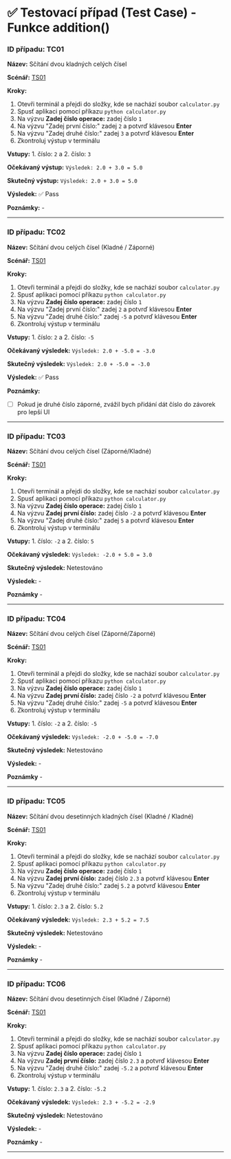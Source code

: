 # ✅ Testovací případ (Test Case) - Funkce addition()
<!-- Ikony ✅ Pass / ❌ Fail -->

### **ID případu:** TC01  

**Název:** Sčítání dvou kladných celých čísel 

**Scénář:** [TS01](test_scenarios.md#id-scénáře-ts01)

**Kroky:**  
1. Otevři terminál a přejdi do složky, kde se nachází soubor `calculator.py`
2. Spusť aplikaci pomocí příkazu `python calculator.py`
3. Na výzvu **Zadej číslo operace:** zadej číslo `1`
4. Na výzvu "Zadej první číslo:" zadej `2` a potvrď klávesou **Enter**
5. Na výzvu "Zadej druhé číslo:" zadej `3` a potvrď klávesou **Enter**
6. Zkontroluj výstup v terminálu

**Vstupy:** 1. číslo: `2` a 2. číslo: `3` 

**Očekávaný výstup:** `Výsledek: 2.0 + 3.0 = 5.0`

**Skutečný výstup:** `Výsledek: 2.0 + 3.0 = 5.0`

**Výsledek:** ✅ Pass 

**Poznámky:** -

---

### **ID případu:** TC02

**Název:** Sčítání dvou celých čísel (Kladné / Záporné)

**Scénář:** [TS01](test_scenarios.md#id-scénáře-ts01)

**Kroky:**
1. Otevři terminál a přejdi do složky, kde se nachází soubor `calculator.py`
2. Spusť aplikaci pomocí příkazu `python calculator.py`
3. Na výzvu **Zadej číslo operace:** zadej číslo `1`
4. Na výzvu "Zadej první číslo:" zadej `2` a potvrď klávesou **Enter**
5. Na výzvu "Zadej druhé číslo:" zadej `-5` a potvrď klávesou **Enter**
6. Zkontroluj výstup v terminálu

**Vstupy:** 1. číslo: `2` a 2. číslo: `-5` 

**Očekávaný výsledek:** `Výsledek: 2.0 + -5.0 = -3.0`

**Skutečný výsledek:** `Výsledek: 2.0 + -5.0 = -3.0`

**Výsledek:** ✅ Pass

**Poznámky:** 
- [ ] Pokud je druhé číslo záporné, zvážil bych přidání dát číslo do závorek pro lepší UI 

---

### **ID případu:** TC03

**Název:** Sčítání dvou celých čísel (Záporné/Kladné)

**Scénář:** [TS01](test_scenarios.md#id-scénáře-ts01)

**Kroky:**
1. Otevři terminál a přejdi do složky, kde se nachází soubor `calculator.py`
2. Spusť aplikaci pomocí příkazu `python calculator.py`
3. Na výzvu **Zadej číslo operace:** zadej číslo `1`
4. Na výzvu **Zadej první číslo:** zadej číslo `-2` a potvrď klávesou **Enter**
5. Na výzvu "Zadej druhé číslo:" zadej `5` a potvrď klávesou **Enter**
6. Zkontroluj výstup v terminálu 

**Vstupy:** 1. číslo: `-2` a 2. číslo: `5` 

**Očekávaný výsledek:** `Výsledek: -2.0 + 5.0 = 3.0`

**Skutečný výsledek:** Netestováno

**Výsledek:** - 

**Poznámky** -

--- 

### **ID případu:** TC04

**Název:** Sčítání dvou celých čísel (Záporné/Záporné)

**Scénář:** [TS01](test_scenarios.md#id-scénáře-ts01)

**Kroky:**
1. Otevři terminál a přejdi do složky, kde se nachází soubor `calculator.py`
2. Spusť aplikaci pomocí příkazu `python calculator.py`
3. Na výzvu **Zadej číslo operace:** zadej číslo `1`
4. Na výzvu **Zadej první číslo:** zadej číslo `-2` a potvrď klávesou **Enter**
5. Na výzvu "Zadej druhé číslo:" zadej `-5` a potvrď klávesou **Enter**
6. Zkontroluj výstup v terminálu 

**Vstupy:** 1. číslo: `-2` a 2. číslo: `-5` 

**Očekávaný výsledek:** `Výsledek: -2.0 + -5.0 = -7.0`

**Skutečný výsledek:** Netestováno

**Výsledek:** - 

**Poznámky** -

---

### **ID případu:** TC05

**Název:** Sčítání dvou desetinných kladných čísel (Kladné / Kladné)

**Scénář:** [TS01](test_scenarios.md#id-scénáře-ts01)

**Kroky:**
1. Otevři terminál a přejdi do složky, kde se nachází soubor `calculator.py`
2. Spusť aplikaci pomocí příkazu `python calculator.py`
3. Na výzvu **Zadej číslo operace:** zadej číslo `1`
4. Na výzvu **Zadej první číslo:** zadej číslo `2.3` a potvrď klávesou **Enter**
5. Na výzvu "Zadej druhé číslo:" zadej `5.2` a potvrď klávesou **Enter**
6. Zkontroluj výstup v terminálu 

**Vstupy:** 1. číslo: `2.3` a 2. číslo: `5.2` 

**Očekávaný výsledek:** `Výsledek: 2.3 + 5.2 = 7.5`

**Skutečný výsledek:** Netestováno

**Výsledek:** - 

**Poznámky** -

---

### **ID případu:** TC06

**Název:** Sčítání dvou desetinných čísel (Kladné / Záporné)

**Scénář:** [TS01](test_scenarios.md#id-scénáře-ts01)

**Kroky:**
1. Otevři terminál a přejdi do složky, kde se nachází soubor `calculator.py`
2. Spusť aplikaci pomocí příkazu `python calculator.py`
3. Na výzvu **Zadej číslo operace:** zadej číslo `1`
4. Na výzvu **Zadej první číslo:** zadej číslo `2.3` a potvrď klávesou **Enter**
5. Na výzvu "Zadej druhé číslo:" zadej `-5.2` a potvrď klávesou **Enter**
6. Zkontroluj výstup v terminálu 

**Vstupy:** 1. číslo: `2.3` a 2. číslo: `-5.2` 

**Očekávaný výsledek:** `Výsledek: 2.3 + -5.2 = -2.9`

**Skutečný výsledek:** Netestováno

**Výsledek:** - 

**Poznámky** -

--- 
